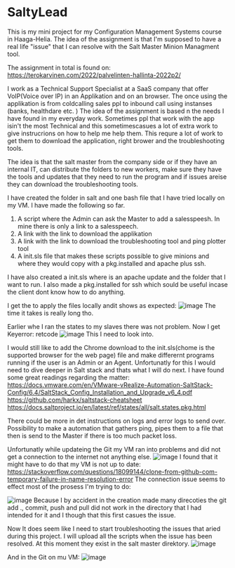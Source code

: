 # SaltyLead
This is my mini project for my Configuration Management Systems course in Haaga-Helia. The idea of the assignment is that I'm supposed to have a real life "issue" that I can resolve with the Salt Master Minion Managment tool.

The assignment in total is found on: https://terokarvinen.com/2022/palvelinten-hallinta-2022p2/

I work as a Technical Support Specialist at a SaaS company that offer VoIP(Voice over IP) in an Applikation and on an browser.
The once using the applikation is from coldcalling sales ppl to inbound call using instanses (banks, healthdare etc. )
The idea of the assignment is based n the needs I have found in my everyday work. Sometimes ppl that work with the app isin't the most Technical and this sometimescasues a lot of extra work to give instrucrions on how to help me help them.
This requre a lot of work to get them to download the application, right brower and the troubleshooting tools.

The idea is that the salt master from the company side or if they have an internal IT, can distribute the folders to new workers, make sure they have the tools and updates that they need to run the program and if issues areise they can download the troubleshooting tools. 

I have created the folder in salt and one bash file that I have tried locally on my VM. 
I have made the following so far.
1. A script where the Admin can ask the Master to add a salesspeesh. In mine there is only a link to a salesspeech. 
2. A link with the link to download the applikation 
3. A link with the link to download the troubleshooting tool and ping plotter tool
4. A init.sls file that makes these scripts possible to give minions and where they would copy with a pkg.installed and apache plus ssh. 

I have also created a init.sls where is an apache update and the folder that I want to run. 
I also made a pkg.installed for ssh which sould be useful incase the client dont know how to do anything.

I get the to apply the files locally andit shows as expected: 
![image](https://user-images.githubusercontent.com/117899860/207680524-b06fc912-c624-46d4-b738-ccbd56aaf144.png)
The time it takes is really long tho. 

Earlier whe I ran the states to my slaves there was not problem. Now I get Keyerror: retcode
![image](https://user-images.githubusercontent.com/117899860/207681187-b984d295-31ee-4610-ae6a-bd0631bbe0e7.png)
This I need to look into. 

I would still like to add the Chrome download to the init.sls(chome is the supported browser for the web page) file and make differernt programs running if the user is an Admin or an Agent. Unfortunatly for this I would need to dive deeper in Salt stack and thats what I will do next. I have found some great readings regarding the matter: 
https://docs.vmware.com/en/VMware-vRealize-Automation-SaltStack-Config/6.4/SaltStack_Config_Installation_and_Upgrade_v6_4.pdf
https://github.com/harkx/saltstack-cheatsheet
https://docs.saltproject.io/en/latest/ref/states/all/salt.states.pkg.html

There could be more in det instructions on logs and error logs to send over. 
Possibility to make a automation that gathers ping, pipes them to a file that then is send to the Master if there is too much packet loss. 

Unfortunatly while updateing the Git my VM ran into problems and did not get a connection to the internet not anything else. 
![image](https://user-images.githubusercontent.com/117899860/207681732-d0220cea-e1e2-41a6-9f96-62750996ea7d.png)
I found that it might have to do that my VM is not up to date: 
 https://stackoverflow.com/questions/18099144/clone-from-github-com-temporary-failure-in-name-resolution-error
 The connection issue seems to effect most of the prosess I'm trying to do: 
 
 ![image](https://user-images.githubusercontent.com/117899860/207682316-0087c6ed-f7e5-4987-be16-fdc5ceaa74e4.png)
Because I by accident in the creation made many direcoties the git add ., commit, push and pull did not work in the directory that I had intended for it and I though that this first casues the issue. 

Now It does seem like I need to start troubleshooting the issues that aried during this project.
I will upload all the scripts when the issue has been resolved. At this moment they exist in the salt master direktory. 
 ![image](https://user-images.githubusercontent.com/117899860/207682468-5e1a5e4e-45fe-49b7-8919-26a1181f5ba6.png)
 
 And in the Git on mu VM: 
 ![image](https://user-images.githubusercontent.com/117899860/207685917-bb160283-1076-43f8-b66b-990340418b47.png)



 
